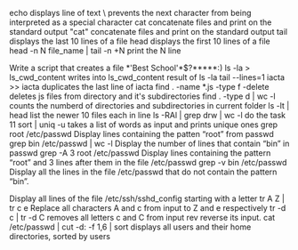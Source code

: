 echo displays line of text
\ prevents the next character from being interpreted as a special character
cat concatenate files and print on the standard output
"cat" concatenate files and print on the standard output
tail displays the last 10 lines of a file
head displays the first 10 lines of a file
head -n N file_name | tail -n +N print the N line

Write a script that creates a file \*\'Best School\'\*$\?\*\*\*\*\*:)
ls -la > ls_cwd_content writes into ls_cwd_content result of ls -la
tail --lines=1 iacta >> iacta duplicates the last line of iacta
find . -name *.js -type f -delete deletes js files from directory and it's subdirectories
find . -type d | wc -l counts the numberd of directories and subdirectories in current folder
ls -lt | head list the newer 10 files each in line
ls -RAl | grep drw | wc -l do the task 11
sort | uniq -u takes a list of words as input and prints unique ones
grep root /etc/passwd Display lines containing the patten “root” from passwd
grep bin /etc/passwd | wc -l Display the number of lines that contain “bin” in passwd
grep -A 3 root /etc/passwd Display lines containing the pattern “root” and 3 lines after them in the file /etc/passwd
grep -v bin /etc/passwd Display all the lines in the file /etc/passwd that do not contain the pattern “bin”.

Display all lines of the file /etc/ssh/sshd_config starting with a letter
tr A Z | tr c e Replace all characters A and c from input to Z and e respectively
tr -d c | tr -d C removes all letters c and C from input
rev reverse its input.
cat /etc/passwd | cut -d: -f 1,6 | sort  displays all users and their home directories, sorted by users

